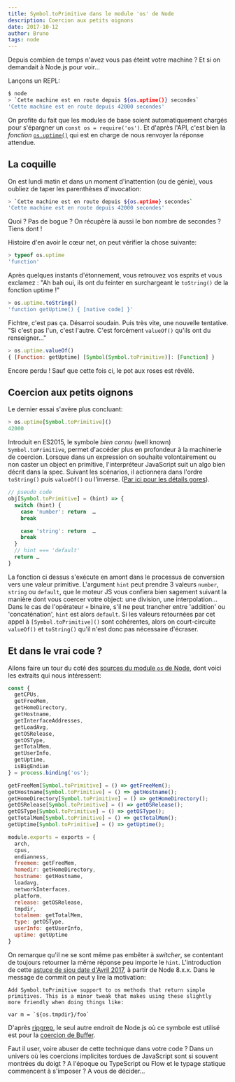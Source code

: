 ```yaml
---
title: Symbol.toPrimitive dans le module 'os' de Node
description: Coercion aux petits oignons
date: 2017-10-12
author: Bruno
tags: node
---
```


Depuis combien de temps n'avez vous pas éteint votre machine ?
Et si on demandait à Node.js pour voir…

Lançons un REPL:

```sh
$ node
> `Cette machine est en route depuis ${os.uptime()} secondes`
'Cette machine est en route depuis 42000 secondes'
```

On profite du fait que les modules de base soient automatiquement chargés pour s'épargner un `const os = require('os')`.
Et d'après l'API, c'est bien la *fonction* [`os.uptime()`][uptime] qui est en charge de nous renvoyer la réponse attendue.

## La coquille

On est lundi matin et dans un moment d'inattention (ou de génie), vous oubliez de taper les parenthèses d'invocation:

```sh
> `Cette machine est en route depuis ${os.uptime} secondes`
'Cette machine est en route depuis 42000 secondes'
```

Quoi ? Pas de bogue ? On récupère là aussi le bon nombre de secondes ? Tiens dont !

Histoire d'en avoir le cœur net, on peut vérifier la chose suivante:

```js
> typeof os.uptime
'function'
```

Après quelques instants d'étonnement, vous retrouvez vos esprits et vous exclamez :
"Ah bah oui, ils ont du feinter en surchargeant le `toString()` de la fonction uptime !"

```js
> os.uptime.toString()
'function getUptime() { [native code] }'
```

Fichtre, c'est pas ça. Désarroi soudain. Puis très vite, une nouvelle tentative. "Si c'est pas l'un, c'est l'autre.
C'est forcément `valueOf()` qu'ils ont du renseigner…"

```js
> os.uptime.valueOf()
{ [Function: getUptime] [Symbol(Symbol.toPrimitive)]: [Function] }
```

Encore perdu ! Sauf que cette fois ci, le pot aux roses est révélé.

## Coercion aux petits oignons

Le dernier essai s'avère plus concluant:

```js
> os.uptime[Symbol.toPrimitive]()
42000
```

Introduit en ES2015, le symbole *bien connu* (well known) `Symbol.toPrimitive`, permet d'accéder plus en profondeur à la machinerie de coercion.
Lorsque dans un expression on souhaite volontairement ou non caster un object en primitive, l'interpréteur JavaScript suit un algo bien décrit dans la spec.
Suivant les scénarios, il actionnera dans l'ordre `toString()` puis `valueOf()` ou l'inverse. ([Par ici pour les détails gores][spec]).

```js
// pseudo code
obj[Symbol.toPrimitive] = (hint) => {
  switch (hint) {
    case 'number': return  …
    break

    case 'string': return  …
    break
  }
  // hint === 'default'
  return …
}
```

La fonction ci dessus s'exécute en amont dans le processus de conversion vers une valeur primitive.
L'argument `hint` peut prendre 3 valeurs `number`, `string` ou `default`, que le moteur JS vous confiera
bien sagement suivant la manière dont vous coercer votre object: une division, une interpolation…
Dans le cas de l'opérateur `+` binaire, s'il ne peut trancher entre 'addition' ou 'concaténation', `hint` est
alors `default`.
Si les valeurs retournées par cet appel à `[Symbol.toPrimitive]()` sont cohérentes, alors on court-circuite `valueOf()` et `toString()` qu'il n'est donc pas nécessaire d'écraser.

## Et dans le vrai code ?

Allons faire un tour du coté des [sources du module `os` de Node][src], dont voici les extraits qui nous intéressent:

```js
const {
  getCPUs,
  getFreeMem,
  getHomeDirectory,
  getHostname,
  getInterfaceAddresses,
  getLoadAvg,
  getOSRelease,
  getOSType,
  getTotalMem,
  getUserInfo,
  getUptime,
  isBigEndian
} = process.binding('os');

getFreeMem[Symbol.toPrimitive] = () => getFreeMem();
getHostname[Symbol.toPrimitive] = () => getHostname();
getHomeDirectory[Symbol.toPrimitive] = () => getHomeDirectory();
getOSRelease[Symbol.toPrimitive] = () => getOSRelease();
getOSType[Symbol.toPrimitive] = () => getOSType();
getTotalMem[Symbol.toPrimitive] = () => getTotalMem();
getUptime[Symbol.toPrimitive] = () => getUptime();

module.exports = exports = {
  arch,
  cpus,
  endianness,
  freemem: getFreeMem,
  homedir: getHomeDirectory,
  hostname: getHostname,
  loadavg,
  networkInterfaces,
  platform,
  release: getOSRelease,
  tmpdir,
  totalmem: getTotalMem,
  type: getOSType,
  userInfo: getUserInfo,
  uptime: getUptime
}
```

On remarque qu'il ne se sont même pas embêter à *switcher*, se contentant de toujours retourner la même réponse peu importe le `hint`.
L'introduction de cette [astuce de siou date d'Avril 2017][issue], à partir de Node 8.x.x.
Dans le message de commit on peut y lire la motivation:

    Add Symbol.toPrimitive support to os methods that return simple
    primitives. This is a minor tweak that makes using these slightly
    more friendly when doing things like:

    var m = `${os.tmpdir}/foo`


D'après [ripgrep][ripgrep], le seul autre endroit de Node.js où ce symbole est utilisé est pour la [coercion de Buffer][buffer].

Faut il user, voire abuser de cette technique dans votre code ?
Dans un univers où les coercions implicites tordues de JavaScript sont si souvent montrées du doigt ?
A l'époque ou TypeScript ou Flow et le typage statique commencent à s'imposer ? A vous de décider…


[uptime]: https://nodejs.org/dist/latest-v8.x/docs/api/os.html#os_os_uptime
[spec]: http://www.adequatelygood.com/Object-to-Primitive-Conversions-in-JavaScript.html
[src]: https://github.com/nodejs/node/blob/master/lib/os.js
[issue]: https://github.com/nodejs/node/commit/473572ea2512cbe71e3423f8094657986352c32d
[ripgrep]: http://blog.burntsushi.net/ripgrep/
[buffer]: https://github.com/nodejs/node/blob/master/lib/buffer.js
